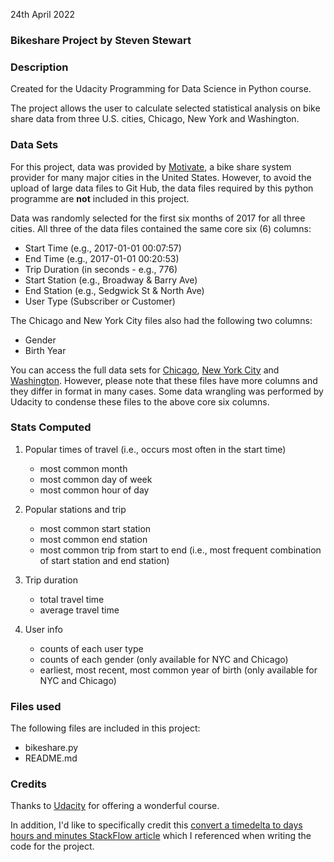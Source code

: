 24th April 2022

### Bikeshare Project by Steven Stewart

### Description
Created for the Udacity Programming for Data Science in Python course.

The project allows the user to calculate selected statistical analysis
on bike share data from three U.S. cities, Chicago, New York and
Washington.

### Data Sets
For this project, data was provided by [Motivate](https://www.motivateco.com/), a bike share system provider for many major cities in the United States.  However, to avoid the upload of large data files to Git Hub, the data files required by this python programme are **not** included in this project.

Data was randomly selected for the first six months of 2017 for all three cities. All three of the data files contained the same core six (6) columns:

- Start Time (e.g., 2017-01-01 00:07:57)
- End Time (e.g., 2017-01-01 00:20:53)
- Trip Duration (in seconds - e.g., 776)
- Start Station (e.g., Broadway & Barry Ave)
- End Station (e.g., Sedgwick St & North Ave)
- User Type (Subscriber or Customer)

The Chicago and New York City files also had the following two columns:
- Gender
- Birth Year

You can access the full data sets for [Chicago](https://www.divvybikes.com/system-data), [New York City](https://www.citibikenyc.com/system-data) and [Washington](https://www.capitalbikeshare.com/system-data).  However, please note that these files have more columns and they differ in format in many cases. Some data wrangling was performed by Udacity to condense these files to the above core six columns.

### Stats Computed
1. Popular times of travel (i.e., occurs most often in the start time)
   - most common month
   - most common day of week
   - most common hour of day


2. Popular stations and trip
   - most common start station
   - most common end station
   - most common trip from start to end (i.e., most frequent combination of start station and end station)


3. Trip duration
   - total travel time
   - average travel time


4. User info
   - counts of each user type
   - counts of each gender (only available for NYC and Chicago)
   - earliest, most recent, most common year of birth (only available for NYC and Chicago)

### Files used
The following files are included in this project:
- bikeshare.py
- README.md

### Credits
Thanks to [Udacity](https://www.udacity.com) for offering a wonderful course.

In addition, I'd like to specifically credit this [convert a timedelta to days hours and minutes StackFlow article](https://stackoverflow.com/questions/2119472/convert-a-timedelta-to-days-hours-and-minutes) which I referenced when writing the code for the project.

